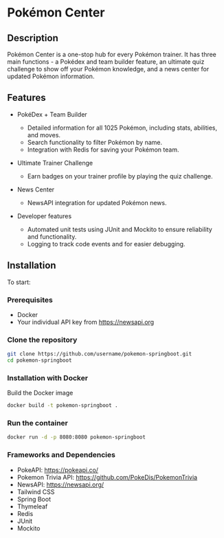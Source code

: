 # Pokémon Center

## Description
Pokémon Center is a one-stop hub for every Pokémon trainer. It has three main functions - a Pokédex and team builder feature, an ultimate quiz challenge to show off your Pokémon knowledge, and a news center for updated Pokémon information. 

## Features
- PokéDex + Team Builder
    - Detailed information for all 1025 Pokémon, including stats, abilities, and moves.
    - Search functionality to filter Pokémon by name.
    - Integration with Redis for saving your Pokémon team.
- Ultimate Trainer Challenge
    - Earn badges on your trainer profile by playing the quiz challenge.
- News Center
    - NewsAPI integration for updated Pokémon news.

- Developer features
    - Automated unit tests using JUnit and Mockito to ensure reliability and functionality.
    - Logging to track code events and for easier debugging. 

## Installation

To start:

### Prerequisites
- Docker
- Your individual API key from https://newsapi.org

### Clone the repository
```bash
git clone https://github.com/username/pokemon-springboot.git
cd pokemon-springboot
```

### Installation with Docker
Build the Docker image
```bash
docker build -t pokemon-springboot .
```


### Run the container
```bash
docker run -d -p 8080:8080 pokemon-springboot
```

### Frameworks and Dependencies
- PokeAPI: https://pokeapi.co/
- Pokemon Trivia API: https://github.com/PokeDis/PokemonTrivia
- NewsAPI: https://newsapi.org/ 
- Tailwind CSS
- Spring Boot
- Thymeleaf
- Redis
- JUnit
- Mockito